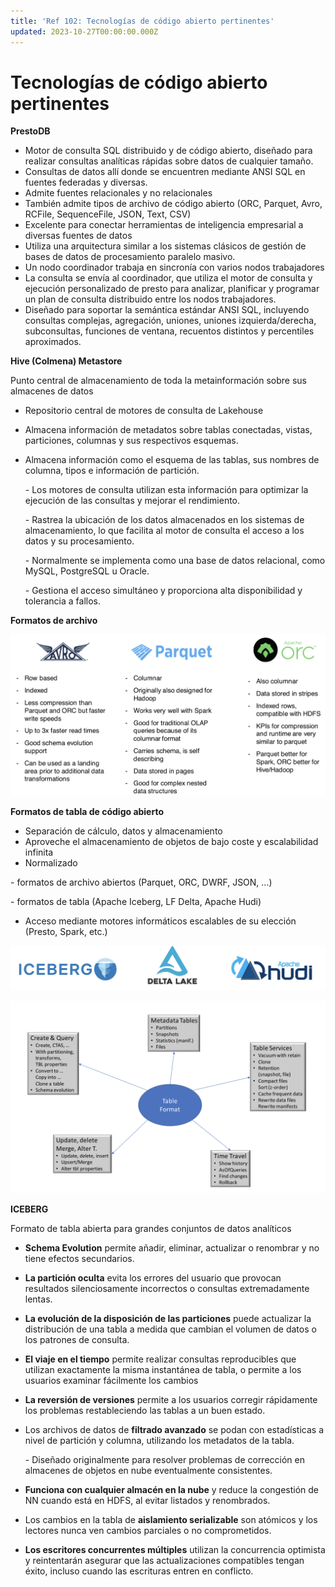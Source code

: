 ```yaml
---
title: 'Ref 102: Tecnologías de código abierto pertinentes'
updated: 2023-10-27T00:00:00.000Z
---
```

# Tecnologías de código abierto pertinentes

**PrestoDB**

*   Motor de consulta SQL distribuido y de código abierto, diseñado para realizar consultas analíticas rápidas sobre datos de cualquier tamaño.
*   Consultas de datos allí donde se encuentren mediante ANSI SQL en fuentes federadas y diversas.
*   Admite fuentes relacionales y no relacionales
*   También admite tipos de archivo de código abierto (ORC, Parquet, Avro, RCFile, SequenceFile, JSON, Text, CSV)
*   Excelente para conectar herramientas de inteligencia empresarial a diversas fuentes de datos
*   Utiliza una arquitectura similar a los sistemas clásicos de gestión de bases de datos de procesamiento paralelo masivo.
*   Un nodo coordinador trabaja en sincronía con varios nodos trabajadores
*   La consulta se envía al coordinador, que utiliza el motor de consulta y ejecución personalizado de presto para analizar, planificar y programar un plan de consulta distribuido entre los nodos trabajadores.
*   Diseñado para soportar la semántica estándar ANSI SQL, incluyendo consultas complejas, agregación, uniones, uniones izquierda/derecha, subconsultas, funciones de ventana, recuentos distintos y percentiles aproximados.

**Hive (Colmena) Metastore**

Punto central de almacenamiento de toda la metainformación sobre sus almacenes de datos

*   Repositorio central de motores de consulta de Lakehouse

*   Almacena información de metadatos sobre tablas conectadas, vistas, particiones, columnas y sus respectivos esquemas.

*   Almacena información como el esquema de las tablas, sus nombres de columna, tipos e información de partición.

    \- Los motores de consulta utilizan esta información para optimizar la ejecución de las consultas y mejorar el rendimiento.

    \- Rastrea la ubicación de los datos almacenados en los sistemas de almacenamiento, lo que facilita al motor de consulta el acceso a los datos y su procesamiento.

    \- Normalmente se implementa como una base de datos relacional, como MySQL, PostgreSQL u Oracle.

    \- Gestiona el acceso simultáneo y proporciona alta disponibilidad y tolerancia a fallos.

**Formatos de archivo**

![](./images/ref/file-format.png)

**Formatos de tabla de código abierto**

*   Separación de cálculo, datos y almacenamiento
*   Aproveche el almacenamiento de objetos de bajo coste y escalabilidad infinita
*   Normalizado

\- formatos de archivo abiertos (Parquet, ORC, DWRF, JSON, ...)

\- formatos de tabla (Apache Iceberg, LF Delta, Apache Hudi)

*   Acceso mediante motores informáticos escalables de su elección (Presto, Spark, etc.)

![](./images/ref/table-format.png)

![](./images/ref/table-format-ops.png)

**ICEBERG**

Formato de tabla abierta para grandes conjuntos de datos analíticos

*   **Schema Evolution** permite añadir, eliminar, actualizar o renombrar y no tiene efectos secundarios.

*   **La partición oculta** evita los errores del usuario que provocan resultados silenciosamente incorrectos o consultas extremadamente lentas.

*   **La evolución de la disposición de las particiones** puede actualizar la distribución de una tabla a medida que cambian el volumen de datos o los patrones de consulta.

*   **El viaje en el tiempo** permite realizar consultas reproducibles que utilizan exactamente la misma instantánea de tabla, o permite a los usuarios examinar fácilmente los cambios

*   **La reversión de versiones** permite a los usuarios corregir rápidamente los problemas restableciendo las tablas a un buen estado.

*   Los archivos de datos de **filtrado avanzado**  se podan con estadísticas a nivel de partición y columna, utilizando los metadatos de la tabla.

    \- Diseñado originalmente para resolver problemas de corrección en almacenes de objetos en nube eventualmente consistentes.

*   **Funciona con cualquier almacén en la nube** y reduce la congestión de NN cuando está en HDFS, al evitar listados y renombrados.

*   Los cambios en la tabla de **aislamiento serializable** son atómicos y los lectores nunca ven cambios parciales o no comprometidos.

*   **Los escritores concurrentes múltiples** utilizan la concurrencia optimista y reintentarán asegurar que las actualizaciones compatibles tengan éxito, incluso cuando las escrituras entren en conflicto.
